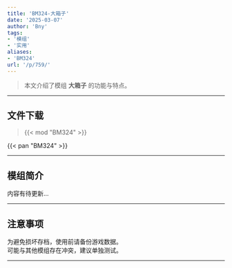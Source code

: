 ```yaml
---
title: 'BM324-大箱子'
date: '2025-03-07'
author: 'Bny'
tags:
- '模组'
- '实用'
aliases:
- 'BM324'
url: '/p/759/'
---
```


> 本文介绍了模组 **大箱子** 的功能与特点。

---

## 文件下载  

> {{< mod "BM324" >}}  

{{< pan "BM324" >}}  

---

## 模组简介

>  
内容有待更新...  

---

## 注意事项

>  
为避免损坏存档，使用前请备份游戏数据。  
可能与其他模组存在冲突，建议单独测试。  

---

